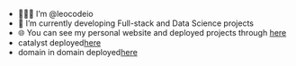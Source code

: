 - 👨🏽‍💻  I’m @leocodeio
- 🌱 I’m currently developing Full-stack and Data Science projects
- 🌐 You can see my personal website and deployed projects through [here](https://hatakexleo.github.io/portfolio/)
- catalyst deployed[here](https://catalyst-com.vercel.app/)
- domain in domain deployed[here](https://keerthana-essk.github.io/dod-frontend/)
<!---
leocodeio/leocodeio is a ✨ special ✨ repository because its `README.md` (this file) appears on your GitHub profile.
You can click the Preview link to take a look at your changes.
--->
